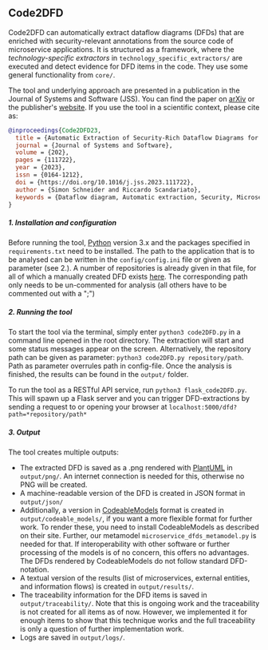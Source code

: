 ## Code2DFD

Code2DFD can automatically extract dataflow diagrams (DFDs) that are enriched with security-relevant annotations from the source code of microservice applications.
It is structured as a framework, where the *technology-specific extractors* in `technology_specific_extractors/` are executed and detect evidence for DFD items in the code.
They use some general functionality from `core/`.

The tool and underlying approach are presented in a publication in the Journal of Systems and Software (JSS).
You can find the paper on [arXiv](https://arxiv.org/abs/2304.12769) or the publisher's [website](https://www.sciencedirect.com/science/article/abs/pii/S0164121223001176).
If you use the tool in a scientific context, please cite as:

```bibtex
@inproceedings{Code2DFD23,
  title = {Automatic Extraction of Security-Rich Dataflow Diagrams for Microservice Applications written in Java},
  journal = {Journal of Systems and Software},
  volume = {202},
  pages = {111722},
  year = {2023},
  issn = {0164-1212},
  doi = {https://doi.org/10.1016/j.jss.2023.111722},
  author = {Simon Schneider and Riccardo Scandariato},
  keywords = {Dataflow diagram, Automatic extraction, Security, Microservices, Architecture reconstruction, Feature detection}
}
```


##### 1. Installation and configuration
Before running the tool, [Python](https://www.python.org/downloads/) version 3.x and the packages specified in `requirements.txt` need to be installed.
The path to the application that is to be analysed can be written in the `config/config.ini` file or given as parameter (see 2.).
A number of repositories is already given in that file, for all of which a manually created DFD exists [here](https://github.com/tuhh-softsec/microSecEnD).
The corresponding path only needs to be un-commented for analysis (all others have to be commented out with a ";")


##### 2. Running the tool
To start the tool via the terminal, simply enter `python3 code2DFD.py` in a command line opened in the root directory.
The extraction will start and some status messages appear on the screen.
Alternatively, the repository path can be given as parameter: `python3 code2DFD.py repository/path`.
Path as parameter overrules path in config-file.
Once the analysis is finished, the results can be found in the `output/` folder.

To run the tool as a RESTful API service, run `python3 flask_code2DFD.py`.
This will spawn up a Flask server and you can trigger DFD-extractions by sending a request to or opening your browser at `localhost:5000/dfd?path=*repository/path*`


##### 3. Output
The tool creates multiple outputs:
- The extracted DFD is saved as a .png rendered with [PlantUML](https://plantuml.com) in `output/png/`.
An internet connection is needed for this, otherwise no PNG will be created.
- A machine-readable version of the DFD is created in JSON format in `output/json/`
- Additionally, a version in [CodeableModels](https://github.com/uzdun/CodeableModels) format is created in `output/codeable_models/`, if you want a more flexible format for further work.
To render these, you need to install CodeableModels as described on their site.
Further, our metamodel `microservice_dfds_metamodel.py` is needed for that.
If interoperability with other software or further processing of the models is of no concern, this offers no advantages.
The DFDs rendered by CodeableModels do not follow standard DFD-notation.
- A textual version of the results (list of microservices, external entities, and information flows) is created in `output/results/`.
- The traceability information for the DFD items is saved in `output/traceability/`.
Note that this is ongoing work and the traceability is not created for all items as of now.
However, we implemented it for enough items to show that this technique works and the full traceability is only a question of further implementation work.
- Logs are saved in `output/logs/`.
